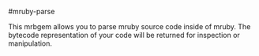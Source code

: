 #mruby-parse

This mrbgem allows you to parse mruby source code inside of mruby. The bytecode representation of your code will be returned for inspection or manipulation.